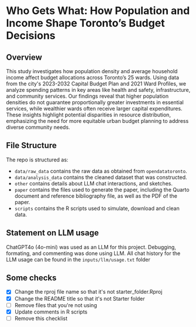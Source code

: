 # Who Gets What: How Population and Income Shape Toronto’s Budget Decisions

## Overview

This study investigates how population density and average household income affect budget allocations across Toronto’s 25 wards. Using data from the city's 2023-2032 Capital Budget Plan and 2021 Ward Profiles, we analyze spending patterns in key areas like health and safety, infrastructure, and community services. Our findings reveal that higher population densities do not guarantee proportionally greater investments in essential services, while wealthier wards often receive larger capital expenditures. These insights highlight potential disparities in resource distribution, emphasizing the need for more equitable urban budget planning to address diverse community needs.

## File Structure

The repo is structured as:

-   `data/raw_data` contains the raw data as obtained from `opendatatoronto`.
-   `data/analysis_data` contains the cleaned dataset that was constructed.
-   `other` contains details about LLM chat interactions, and sketches.
-   `paper` contains the files used to generate the paper, including the Quarto document and reference bibliography file, as well as the PDF of the paper. 
-   `scripts` contains the R scripts used to simulate, download and clean data.


## Statement on LLM usage

ChatGPT4o (4o-mini) was used as an LLM for this project. Debugging, formating, and commenting was done using LLM.
All chat history for the LLM usage can be found in the `inputs/llm/usage.txt` folder

## Some checks

- [x] Change the rproj file name so that it's not starter_folder.Rproj
- [x] Change the README title so that it's not Starter folder
- [ ] Remove files that you're not using
- [x] Update comments in R scripts
- [ ] Remove this checklist
